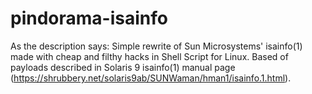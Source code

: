 # pindorama-isainfo
As the description says: Simple rewrite of Sun Microsystems' isainfo(1) made with cheap and filthy hacks in Shell Script for Linux.
Based of payloads described in Solaris 9 isainfo(1) manual page (https://shrubbery.net/solaris9ab/SUNWaman/hman1/isainfo.1.html).
